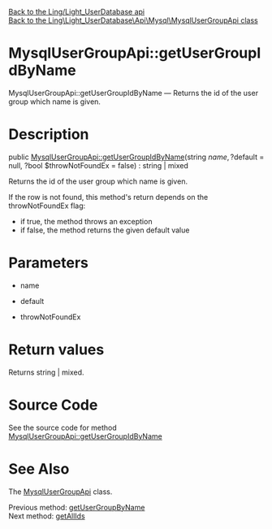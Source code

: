[Back to the Ling/Light_UserDatabase api](https://github.com/lingtalfi/Light_UserDatabase/blob/master/doc/api/Ling/Light_UserDatabase.md)<br>
[Back to the Ling\Light_UserDatabase\Api\Mysql\MysqlUserGroupApi class](https://github.com/lingtalfi/Light_UserDatabase/blob/master/doc/api/Ling/Light_UserDatabase/Api/Mysql/MysqlUserGroupApi.md)


MysqlUserGroupApi::getUserGroupIdByName
================



MysqlUserGroupApi::getUserGroupIdByName — Returns the id of the user group which name is given.




Description
================


public [MysqlUserGroupApi::getUserGroupIdByName](https://github.com/lingtalfi/Light_UserDatabase/blob/master/doc/api/Ling/Light_UserDatabase/Api/Mysql/MysqlUserGroupApi/getUserGroupIdByName.md)(string $name, ?$default = null, ?bool $throwNotFoundEx = false) : string | mixed




Returns the id of the user group which name is given.

If the row is not found, this method's return depends on the throwNotFoundEx flag:
- if true, the method throws an exception
- if false, the method returns the given default value




Parameters
================


- name

    

- default

    

- throwNotFoundEx

    


Return values
================

Returns string | mixed.








Source Code
===========
See the source code for method [MysqlUserGroupApi::getUserGroupIdByName](https://github.com/lingtalfi/Light_UserDatabase/blob/master/Api/Mysql/MysqlUserGroupApi.php#L64-L78)


See Also
================

The [MysqlUserGroupApi](https://github.com/lingtalfi/Light_UserDatabase/blob/master/doc/api/Ling/Light_UserDatabase/Api/Mysql/MysqlUserGroupApi.md) class.

Previous method: [getUserGroupByName](https://github.com/lingtalfi/Light_UserDatabase/blob/master/doc/api/Ling/Light_UserDatabase/Api/Mysql/MysqlUserGroupApi/getUserGroupByName.md)<br>Next method: [getAllIds](https://github.com/lingtalfi/Light_UserDatabase/blob/master/doc/api/Ling/Light_UserDatabase/Api/Mysql/MysqlUserGroupApi/getAllIds.md)<br>

